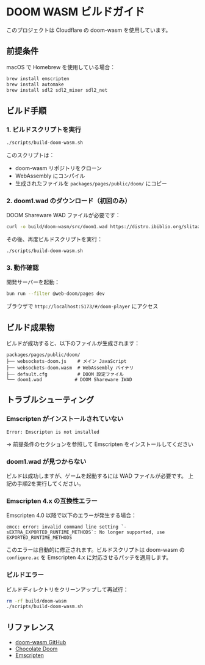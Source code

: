 # DOOM WASM ビルドガイド

このプロジェクトは Cloudflare の doom-wasm を使用しています。

## 前提条件

macOS で Homebrew を使用している場合：

```bash
brew install emscripten
brew install automake
brew install sdl2 sdl2_mixer sdl2_net
```

## ビルド手順

### 1. ビルドスクリプトを実行

```bash
./scripts/build-doom-wasm.sh
```

このスクリプトは：
- doom-wasm リポジトリをクローン
- WebAssembly にコンパイル
- 生成されたファイルを `packages/pages/public/doom/` にコピー

### 2. doom1.wad のダウンロード（初回のみ）

DOOM Shareware WAD ファイルが必要です：

```bash
curl -o build/doom-wasm/src/doom1.wad https://distro.ibiblio.org/slitaz/sources/packages/d/doom1.wad
```

その後、再度ビルドスクリプトを実行：

```bash
./scripts/build-doom-wasm.sh
```

### 3. 動作確認

開発サーバーを起動：

```bash
bun run --filter @web-doom/pages dev
```

ブラウザで `http://localhost:5173/#/doom-player` にアクセス

## ビルド成果物

ビルドが成功すると、以下のファイルが生成されます：

```
packages/pages/public/doom/
├── websockets-doom.js    # メイン JavaScript
├── websockets-doom.wasm  # WebAssembly バイナリ
├── default.cfg           # DOOM 設定ファイル
└── doom1.wad            # DOOM Shareware IWAD
```

## トラブルシューティング

### Emscripten がインストールされていない

```
Error: Emscripten is not installed
```

→ 前提条件のセクションを参照して Emscripten をインストールしてください

### doom1.wad が見つからない

ビルドは成功しますが、ゲームを起動するには WAD ファイルが必要です。
上記の手順2を実行してください。

### Emscripten 4.x の互換性エラー

Emscripten 4.0 以降で以下のエラーが発生する場合：

```
emcc: error: invalid command line setting `-sEXTRA_EXPORTED_RUNTIME_METHODS`: No longer supported, use EXPORTED_RUNTIME_METHODS
```

このエラーは自動的に修正されます。ビルドスクリプトは doom-wasm の `configure.ac` を Emscripten 4.x に対応させるパッチを適用します。

### ビルドエラー

ビルドディレクトリをクリーンアップして再試行：

```bash
rm -rf build/doom-wasm
./scripts/build-doom-wasm.sh
```

## リファレンス

- [doom-wasm GitHub](https://github.com/cloudflare/doom-wasm)
- [Chocolate Doom](https://github.com/chocolate-doom/chocolate-doom)
- [Emscripten](https://emscripten.org/)
